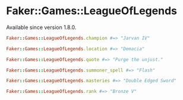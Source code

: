 # Faker::Games::LeagueOfLegends

Available since version 1.8.0.

```ruby
Faker::Games::LeagueOfLegends.champion #=> "Jarvan IV"

Faker::Games::LeagueOfLegends.location #=> "Demacia"

Faker::Games::LeagueOfLegends.quote #=> "Purge the unjust."

Faker::Games::LeagueOfLegends.summoner_spell #=> "Flash"

Faker::Games::LeagueOfLegends.masteries #=> "Double Edged Sword"

Faker::Games::LeagueOfLegends.rank #=> "Bronze V"
```
